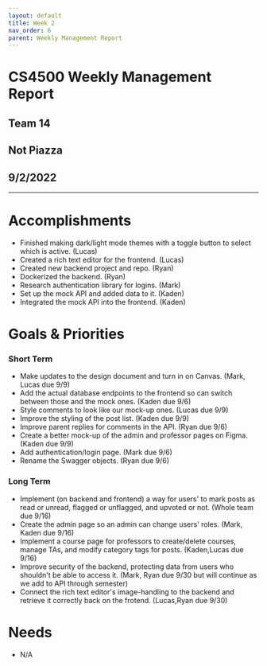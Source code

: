 ```yaml
---
layout: default
title: Week 2
nav_order: 6
parent: Weekly Management Report
---
```

# CS4500 Weekly Management Report 
## Team 14
## Not Piazza
## 9/2/2022
***

# Accomplishments
- Finished making dark/light mode themes with a toggle button to select which is active. (Lucas)
- Created a rich text editor for the frontend. (Lucas)
- Created new backend project and repo. (Ryan)
- Dockerized the backend. (Ryan)
- Research authentication library for logins. (Mark)
- Set up the mock API and added data to it. (Kaden)
- Integrated the mock API into the frontend. (Kaden)

# Goals & Priorities
### Short Term
- Make updates to the design document and turn in on Canvas. (Mark, Lucas due 9/9)
- Add the actual database endpoints to the frontend so can switch between those and the mock ones. (Kaden due 9/6)
- Style comments to look like our mock-up ones. (Lucas due 9/9)
- Improve the styling of the post list. (Kaden due 9/9)
- Improve parent replies for comments in the API. (Ryan due 9/6)
- Create a better mock-up of the admin and professor pages on Figma. (Kaden due 9/9)
- Add authentication/login page. (Mark due 9/6) 
- Rename the Swagger objects. (Ryan due 9/6)

### Long Term
- Implement (on backend and frontend) a way for users' to mark posts as read or unread, flagged or unflagged, and upvoted or not. (Whole team due 9/16)
- Create the admin page so an admin can change users' roles. (Mark, Kaden due 9/16)
- Implement a course page for professors to create/delete courses, manage TAs, and modify category tags for posts. (Kaden,Lucas due 9/16)
- Improve security of the backend, protecting data from users who shouldn't be able to access it. (Mark, Ryan due 9/30 but will continue as we add to API through semester)
- Connect the rich text editor's image-handling to the backend and retrieve it correctly back on the frotend. (Lucas,Ryan due 9/30)

# Needs
- N/A



